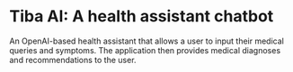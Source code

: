 # Tiba AI: A health assistant chatbot
An OpenAI-based health assistant that allows a user to input their medical queries and symptoms. The application then provides medical diagnoses and recommendations to the user. 

